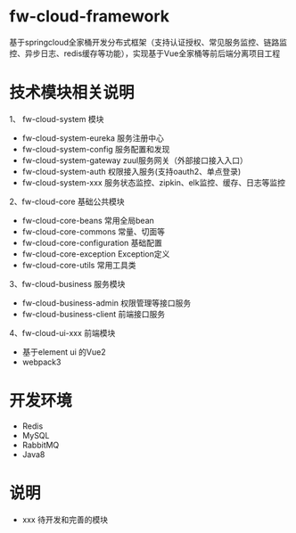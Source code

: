 # fw-cloud-framework
基于springcloud全家桶开发分布式框架（支持认证授权、常见服务监控、链路监控、异步日志、redis缓存等功能），实现基于Vue全家桶等前后端分离项目工程

# 技术模块相关说明
1、 fw-cloud-system 模块
- fw-cloud-system-eureka 服务注册中心
- fw-cloud-system-config 服务配置和发现
- fw-cloud-system-gateway zuul服务网关（外部接口接入入口）
- fw-cloud-system-auth 权限接入服务(支持oauth2、单点登录)
- fw-cloud-system-xxx 服务状态监控、zipkin、elk监控、缓存、日志等监控

2、fw-cloud-core 基础公共模块
- fw-cloud-core-beans 常用全局bean
- fw-cloud-core-commons 常量、切面等
- fw-cloud-core-configuration 基础配置
- fw-cloud-core-exception Exception定义
- fw-cloud-core-utils 常用工具类

3、fw-cloud-business 服务模块
- fw-cloud-business-admin 权限管理等接口服务
- fw-cloud-business-client 前端接口服务

4、fw-cloud-ui-xxx 前端模块
- 基于element ui 的Vue2
- webpack3

# 开发环境
- Redis
- MySQL
- RabbitMQ
- Java8

# 说明
- xxx 待开发和完善的模块
